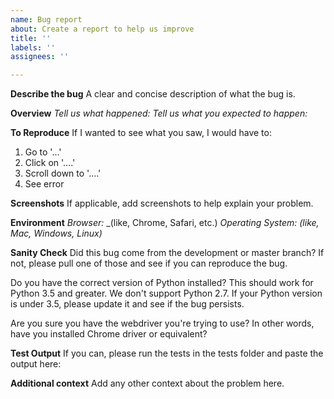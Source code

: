 ```yaml
---
name: Bug report
about: Create a report to help us improve
title: ''
labels: ''
assignees: ''

---
```


**Describe the bug**
A clear and concise description of what the bug is.

**Overview**
*Tell us what happened:*
*Tell us what you expected to happen:*

**To Reproduce**
If I wanted to see what you saw, I would have to:
1. Go to '...'
2. Click on '....'
3. Scroll down to '....'
4. See error

**Screenshots**
If applicable, add screenshots to help explain your problem.

**Environment**
*Browser:* _(like, Chrome, Safari, etc.)
*Operating System:* _(like, Mac, Windows, Linux)_

**Sanity Check**
Did this bug come from the development or master branch? If not, please
pull one of those and see if you can reproduce the bug.

Do you have the correct version of Python installed? This should work for
Python 3.5 and greater. We don't support Python 2.7. If your Python version
is under 3.5, please update it and see if the bug persists.

Are you sure you have the webdriver you're trying to use? In other words,
have you installed Chrome driver or equivalent?

**Test Output**
If you can, please run the tests in the tests folder and paste the
output here:


**Additional context**
Add any other context about the problem here.
